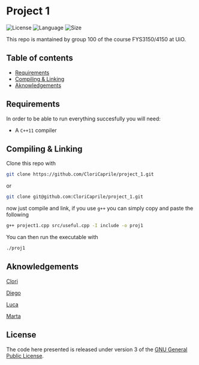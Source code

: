 # Project 1
![License](https://img.shields.io/github/license/CloriCaprile/project_1)
![Language](https://img.shields.io/badge/language-c%2B%2B-blue)
![Size](https://img.shields.io/github/repo-size/CloriCaprile/project_1)

This repo is mantained by group 100 of the course FYS3150/4150 at UiO.

## Table of contents

- [Requirements](#requirements)
- [Compiling & Linking](#compiling--linking)
- [Aknowledgements](#aknowledgements)

## Requirements

In order to be able to run everything succesfully you will need:
* A `C++11` compiler

## Compiling & Linking

Clone this repo with

```bash
git clone https://github.com/CloriCaprile/project_1.git
```

or

```bash
git clone git@github.com:CloriCaprile/project_1.git
```

now just compile and link, if you use `g++` you can simply copy and paste the following

```bash
g++ project1.cpp src/useful.cpp -I include -o proj1 
```

You can then run the executable with

```bash
./proj1
```

## Aknowledgements

[Clori](https://github.com/CloriCaprile)

[Diego](https://github.com/diegoscantam)

[Luca](https://github.com/ngrlcu)

[Marta](https://github.com/martapisci)

## License

The code here presented is released under version 3 of the [GNU General Public License](https://www.gnu.org/licenses/gpl-3.0.html).
